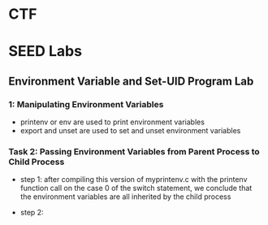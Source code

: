 # CTF

# SEED Labs

## Environment Variable and Set-UID Program Lab

### 1: Manipulating Environment Variables
 
- printenv or env are used to print environment variables
- export and unset are used to set and unset environment variables

### Task 2: Passing Environment Variables from Parent Process to Child Process

- step 1: after compiling this version of myprintenv.c with the printenv function call on the case 0 of the switch statement, we conclude that the environment variables are all inherited by the child process

- step 2: 
